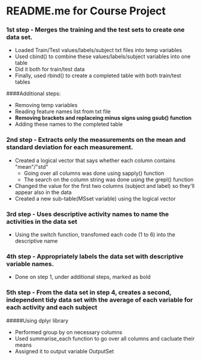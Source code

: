# README.me for Course Project

### 1st step - Merges the training and the test sets to create one data set.
* Loaded Train/Test values/labels/subject txt files into temp variables
* Used cbind() to combine these values/labels/subject variables into one table
* Did it both for train/test data
* Finally, used rbind() to create a completed table with both train/test tables

####Additional steps:
* Removing temp variables
* Reading feature names list from txt file
* **Removing brackets and replaceing minus signs using gsub() function**
* Adding these names to the completed table

### 2nd step - Extracts only the measurements on the mean and standard deviation for each measurement. 
* Created a logical vector that says whether each column contains "mean"/"std"
  * Going over all columns was done using sapply() function
  * The search on the column string was done using the grepl() function
* Changed the value for the first two columns (subject and label) so they'll appear also in the data
* Created a new sub-table(MSset variable) using the logical vector

### 3rd step - Uses descriptive activity names to name the activities in the data set
* Using the switch function, transfomed each code (1 to 6) into the descriptive name

### 4th step - Appropriately labels the data set with descriptive variable names. 
* Done on step 1, under additional steps, marked as bold

### 5th step - From the data set in step 4, creates a second, independent tidy data set with the average of each variable for each activity and each subject
#####Using dplyr library
* Performed group by on necessary columns
* Used summarise_each function to go over all columns and cacluate their means
* Assigned it to output variable OutputSet

